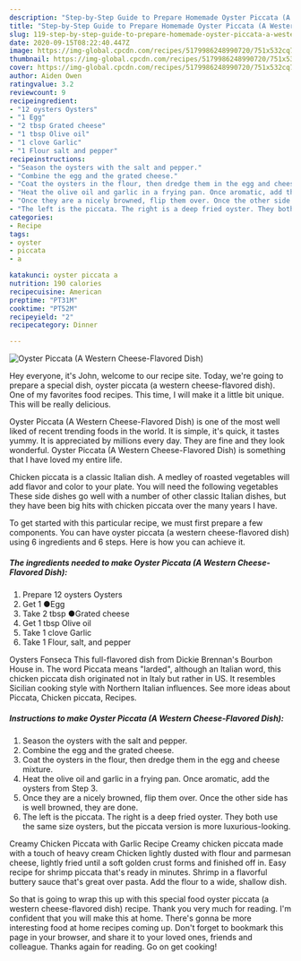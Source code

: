 ```yaml
---
description: "Step-by-Step Guide to Prepare Homemade Oyster Piccata (A Western Cheese-Flavored Dish)"
title: "Step-by-Step Guide to Prepare Homemade Oyster Piccata (A Western Cheese-Flavored Dish)"
slug: 119-step-by-step-guide-to-prepare-homemade-oyster-piccata-a-western-cheese-flavored-dish
date: 2020-09-15T08:22:40.447Z
image: https://img-global.cpcdn.com/recipes/5179986248990720/751x532cq70/oyster-piccata-a-western-cheese-flavored-dish-recipe-main-photo.jpg
thumbnail: https://img-global.cpcdn.com/recipes/5179986248990720/751x532cq70/oyster-piccata-a-western-cheese-flavored-dish-recipe-main-photo.jpg
cover: https://img-global.cpcdn.com/recipes/5179986248990720/751x532cq70/oyster-piccata-a-western-cheese-flavored-dish-recipe-main-photo.jpg
author: Aiden Owen
ratingvalue: 3.2
reviewcount: 9
recipeingredient:
- "12 oysters Oysters"
- "1 Egg"
- "2 tbsp Grated cheese"
- "1 tbsp Olive oil"
- "1 clove Garlic"
- "1 Flour salt and pepper"
recipeinstructions:
- "Season the oysters with the salt and pepper."
- "Combine the egg and the grated cheese."
- "Coat the oysters in the flour, then dredge them in the egg and cheese mixture."
- "Heat the olive oil and garlic in a frying pan. Once aromatic, add the oysters from Step 3."
- "Once they are a nicely browned, flip them over. Once the other side has is well browned, they are done."
- "The left is the piccata. The right is a deep fried oyster. They both use the same size oysters, but the piccata version is more luxurious-looking."
categories:
- Recipe
tags:
- oyster
- piccata
- a

katakunci: oyster piccata a 
nutrition: 190 calories
recipecuisine: American
preptime: "PT31M"
cooktime: "PT52M"
recipeyield: "2"
recipecategory: Dinner

---
```



![Oyster Piccata (A Western Cheese-Flavored Dish)](https://img-global.cpcdn.com/recipes/5179986248990720/751x532cq70/oyster-piccata-a-western-cheese-flavored-dish-recipe-main-photo.jpg)

Hey everyone, it's John, welcome to our recipe site. Today, we're going to prepare a special dish, oyster piccata (a western cheese-flavored dish). One of my favorites food recipes. This time, I will make it a little bit unique. This will be really delicious.

Oyster Piccata (A Western Cheese-Flavored Dish) is one of the most well liked of recent trending foods in the world. It is simple, it's quick, it tastes yummy. It is appreciated by millions every day. They are fine and they look wonderful. Oyster Piccata (A Western Cheese-Flavored Dish) is something that I have loved my entire life.

Chicken piccata is a classic Italian dish. A medley of roasted vegetables will add flavor and color to your plate. You will need the following vegetables These side dishes go well with a number of other classic Italian dishes, but they have been big hits with chicken piccata over the many years I have.


To get started with this particular recipe, we must first prepare a few components. You can have oyster piccata (a western cheese-flavored dish) using 6 ingredients and 6 steps. Here is how you can achieve it.

<!--inarticleads1-->

##### The ingredients needed to make Oyster Piccata (A Western Cheese-Flavored Dish):

1. Prepare 12 oysters Oysters
1. Get 1 ●Egg
1. Take 2 tbsp ●Grated cheese
1. Get 1 tbsp Olive oil
1. Take 1 clove Garlic
1. Take 1 Flour, salt, and pepper


Oysters Fonseca This full-flavored dish from Dickie Brennan&#39;s Bourbon House in. The word Piccata means &#34;larded&#34;, although an Italian word, this chicken piccata dish originated not in Italy but rather in US. It resembles Sicilian cooking style with Northern Italian influences. See more ideas about Piccata, Chicken piccata, Recipes. 

<!--inarticleads2-->

##### Instructions to make Oyster Piccata (A Western Cheese-Flavored Dish):

1. Season the oysters with the salt and pepper.
1. Combine the egg and the grated cheese.
1. Coat the oysters in the flour, then dredge them in the egg and cheese mixture.
1. Heat the olive oil and garlic in a frying pan. Once aromatic, add the oysters from Step 3.
1. Once they are a nicely browned, flip them over. Once the other side has is well browned, they are done.
1. The left is the piccata. The right is a deep fried oyster. They both use the same size oysters, but the piccata version is more luxurious-looking.


Creamy Chicken Piccata with Garlic Recipe Creamy chicken piccata made with a touch of heavy cream Chicken lightly dusted with flour and parmesan cheese, lightly fried until a soft golden crust forms and finished off in. Easy recipe for shrimp piccata that&#39;s ready in minutes. Shrimp in a flavorful buttery sauce that&#39;s great over pasta. Add the flour to a wide, shallow dish. 

So that is going to wrap this up with this special food oyster piccata (a western cheese-flavored dish) recipe. Thank you very much for reading. I'm confident that you will make this at home. There's gonna be more interesting food at home recipes coming up. Don't forget to bookmark this page in your browser, and share it to your loved ones, friends and colleague. Thanks again for reading. Go on get cooking!
